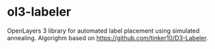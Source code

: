# ol3-labeler
OpenLayers 3 library for automated label placement using simulated annealing. Algorighm based on https://github.com/tinker10/D3-Labeler.
